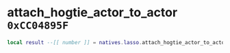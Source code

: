 # attach_hogtie_actor_to_actor `0xCC04895F`

```lua
local result --[[ number ]] = natives.lasso.attach_hogtie_actor_to_actor(_unk0 --[[ number ]], _unk1 --[[ number ]])
```